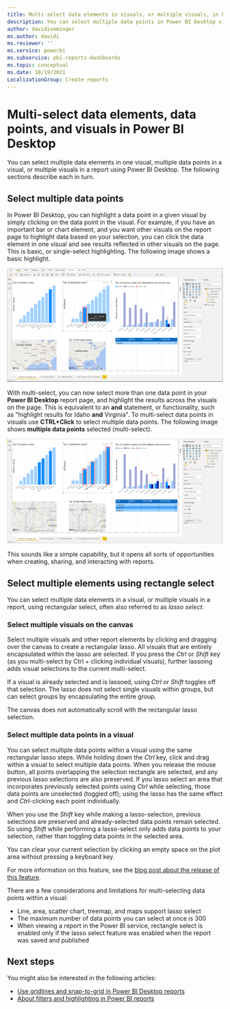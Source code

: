 ```yaml
---
title: Multi-select data elements in visuals, or multiple visuals, in Power BI Desktop
description: You can select multiple data points in Power BI Desktop visuals with simple CTRL+Click
author: davidiseminger
ms.author: davidi
ms.reviewer: ''
ms.service: powerbi
ms.subservice: pbi-reports-dashboards
ms.topic: conceptual
ms.date: 10/19/2021
LocalizationGroup: Create reports
---
```

# Multi-select data elements, data points, and visuals in Power BI Desktop

You can select multiple data elements in one visual, multiple data points in a visual, or multiple visuals in a report using Power BI Desktop. The following sections describe each in turn.

## Select multiple data points

In Power BI Desktop, you can highlight a data point in a given visual by simply clicking on the data point in the visual. For example, if you have an important bar or chart element, and you want other visuals on the report page to highlight data based on your selection, you can click the data element in one visual and see results reflected in other visuals on the page. This is basic, or single-select highlighting. The following image shows a basic highlight. 

![Single data point selected](media/desktop-multi-select/multi-select_01.png)

With multi-select, you can now select more than one data point in your **Power BI Desktop** report page, and highlight the results across the visuals on the page. This is equivalent to an **and** statement, or functionality, such as "highlight results for Idaho **and** Virginia". To multi-select data points in visuals use **CTRL+Click** to select multiple data points. The following image shows **multiple data points** selected (multi-select).

![Multiple data points selected](media/desktop-multi-select/multi-select_02.png)

This sounds like a simple capability, but it opens all sorts of opportunities when creating, sharing, and interacting with reports. 

## <a name="select-multiple-elements-using-rectangle-select-preview"></a>Select multiple elements using rectangle select

You can select multiple data elements in a visual, or multiple visuals in a report, using rectangular select, often also referred to as *lasso select*. 

### Select multiple visuals on the canvas

Select multiple visuals and other report elements by clicking and dragging over the canvas to create a rectangular lasso. All visuals that are entirely encapsulated within the lasso are  selected. If you press the *Ctrl* or *Shift* key (as you multi-select by Ctrl + clicking individual visuals), further lassoing adds visual selections to the current multi-select. 

If a visual is already selected and is lassoed, using *Ctrl* or *Shift* toggles off that selection. The lasso does not select single visuals within groups, but can select groups by encapsulating the entire group.

The canvas does not automatically scroll with the rectangular lasso selection. 

### Select multiple data points in a visual

You can select multiple data points within a visual using the same rectangular lasso steps. While holding down the *Ctrl* key, click and drag within a visual to select multiple data points. When you release the mouse button, all points overlapping the selection rectangle are selected, and any previous lasso selections are also preserved. If you lasso select an area that incorporates previously selected points using *Ctrl* while selecting, those data points are unselected (toggled off); using the lasso has the same effect and *Ctrl*-clicking each point individually. 

When you use the *Shift* key while making a lasso-selection, previous selections are preserved and already-selected data points remain selected. So using *Shift* while performing a lasso-select only adds data points to your selection, rather than toggling data points in the selected area.

You can clear your current selection by clicking an empty space on the plot area without pressing a keyboard key.

For more information on this feature, see the [blog post about the release of this feature](https://powerbi.microsoft.com/blog/power-bi-desktop-august-2020-feature-summary/#_Data_point).

There are a few considerations and limitations for multi-selecting data points within a visual:

* Line, area, scatter chart, treemap, and maps support lasso select
* The maximum number of data points you can select at once is 300
* When viewing a report in the Power BI service, rectangle select is enabled only if the lasso select feature was enabled when the report was saved and published

## Next steps

You might also be interested in the following articles:

* [Use gridlines and snap-to-grid in Power BI Desktop reports](desktop-gridlines-snap-to-grid.md)
* [About filters and highlighting in Power BI reports](power-bi-reports-filters-and-highlighting.md)

